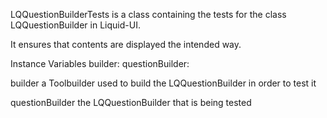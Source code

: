 LQQuestionBuilderTests is a class containing the tests for the class LQQuestionBuilder in Liquid-UI.

It ensures that contents are displayed the intended way.

Instance Variables
	builder:							<ToolBuilder>
	questionBuilder:		<LQQuestionBuilder>

builder
	a Toolbuilder used to build the LQQuestionBuilder in order to test it

questionBuilder
	the LQQuestionBuilder that is being tested

